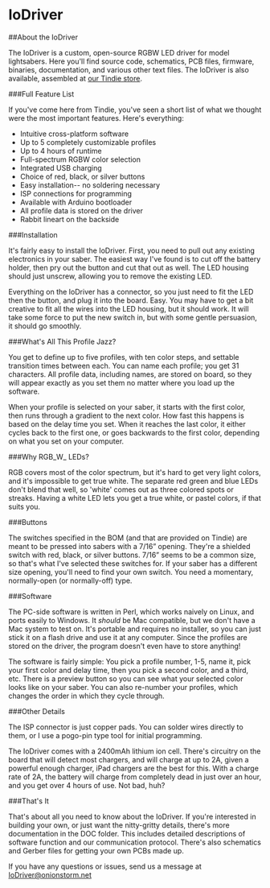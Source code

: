 ﻿IoDriver
========
##About the IoDriver

The IoDriver is a custom, open-source RGBW LED driver for model lightsabers. Here you'll find source code, schematics, PCB files, firmware, binaries, documentation, and various other text files. The IoDriver is also available, assembled at [our Tindie store](https://www.tindie.com/products/rexxar/iodriver/). 

###Full Feature List

If you've come here from Tindie, you've seen a short list of what we thought were the most important features. Here's everything:


- Intuitive cross-platform software
- Up to 5 completely customizable profiles
- Up to 4 hours of runtime
- Full-spectrum RGBW color selection
- Integrated USB charging
- Choice of red, black, or silver buttons
- Easy installation-- no soldering necessary
- ISP connections for programming
- Available with Arduino bootloader
- All profile data is stored on the driver
- Rabbit lineart on the backside

###Installation

It's fairly easy to install the IoDriver. First, you need to pull out any existing electronics in your saber. The easiest way I've found is to cut off the battery holder, then pry out the button and cut that out as well. The LED housing should just unscrew, allowing you to remove the existing LED.

Everything on the IoDriver has a connector, so you just need to fit the LED then the button, and plug it into the board. Easy. You may have to get a bit creative to fit all the wires into the LED housing, but it should work. It will take some force to put the new switch in, but with some gentle persuasion, it should go smoothly.

###What's All This Profile Jazz?

You get to define up to five profiles, with ten color steps, and settable transition times between each. You can name each profile; you get 31 characters. All profile data, including names, are stored on board, so they will appear exactly as you set them no matter where you load up the software.

When your profile is selected on your saber, it starts with the first color, then runs through a gradient to the next color. How fast this happens is based on the delay time you set. When it reaches the last color, it either cycles back to the first one, or goes backwards to the first color, depending on what you set on your computer.

###Why RGB_W_ LEDs?

RGB covers most of the color spectrum, but it's hard to get very light colors, and it's impossible to get true white. The separate red green and blue LEDs don't blend that well, so 'white' comes out as three colored spots or streaks. Having a white LED lets you get a true white, or pastel colors, if that suits you.

###Buttons

The switches specified in the BOM (and that are provided on Tindie) are meant to be pressed into sabers with a 7/16” opening. They're a shielded switch with red, black, or silver buttons. 7/16” seems to be a common size, so that's what I've selected these switches for. If your saber has a different size opening, you'll need to find your own switch. You need a momentary, normally-open (or normally-off) type.

###Software

The PC-side software is written in Perl, which works naively on Linux, and ports easily to Windows. It *should* be Mac compatible, but we don't have a Mac system to test on. It's portable and requires no installer, so you can just stick it on a flash drive and use it at any computer. Since the profiles are stored on the driver, the program doesn't even have to store anything!

The software is fairly simple: You pick a profile number, 1-5, name it, pick your first color and delay time, then you pick a second color, and a third, etc. There is a preview button so you can see what your selected color looks like on your saber. You can also re-number your profiles, which changes the order in which they cycle through.

###Other Details

The ISP connector is just copper pads. You can solder wires directly to them, or I use a pogo-pin type tool for initial programming.

The IoDriver comes with a 2400mAh lithium ion cell. There's circuitry on the board that will detect most chargers, and will charge at up to 2A, given a powerful enough charger, iPad chargers are the best for this. With a charge rate of 2A, the battery will charge from completely dead in just over an hour, and you get over 4 hours of use. Not bad, huh?

###That's It

That's about all you need to know about the IoDriver. If you're interested in building your own, or just want the nitty-gritty details, there's more documentation in the DOC folder. This includes detailed descriptions of software function and our communication protocol. There's also schematics and Gerber files for getting your own PCBs made up.

If you have any questions or issues, send us a message at IoDriver@onionstorm.net
